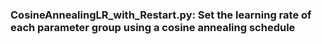 ### CosineAnnealingLR_with_Restart.py: Set the learning rate of each parameter group using a cosine annealing schedule

